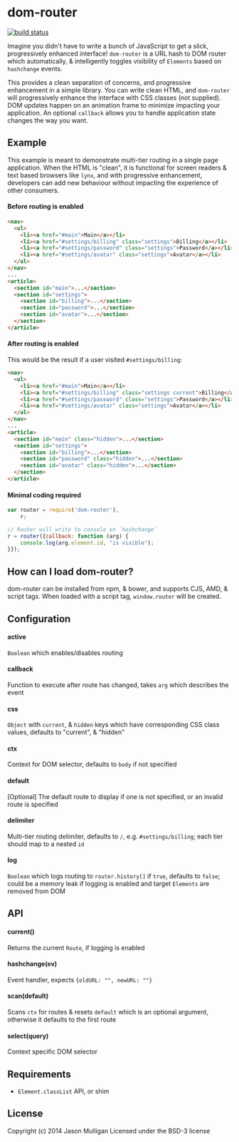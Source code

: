 # dom-router

[![build status](https://secure.travis-ci.org/avoidwork/dom-router.svg)](http://travis-ci.org/avoidwork/dom-router)

Imagine you didn't have to write a bunch of JavaScript to get a slick, progressively enhanced interface! `dom-router`
is a URL hash to DOM router which automatically, & intelligently toggles visibility of `Elements` based on `hashchange`
events.

This provides a clean separation of concerns, and progressive enhancement in a simple library. You can write clean HTML,
and `dom-router` will progressively enhance the interface with CSS classes (not supplied). DOM updates happen on an
animation frame to minimize impacting your application. An optional `callback` allows you to handle application
state changes the way you want.

## Example
This example is meant to demonstrate multi-tier routing in a single page application. When the HTML is "clean", it is
functional for screen readers & text based browsers like `lynx`, and with progressive enhancement, developers can add
new behaviour without impacting the experience of other consumers.

#### Before routing is enabled
```html
<nav>
  <ul>
    <li><a href="#main">Main</a></li>
    <li><a href="#settings/billing" class="settings">Billing</a></li>
    <li><a href="#settings/password" class="settings">Password</a></li>
    <li><a href="#settings/avatar" class="settings">Avatar</a></li>
  </ul>
</nav>
...
<article>
  <section id="main">...</section>
  <section id="settings">
    <section id="billing">...</section>
    <section id="password">...</section>
    <section id="avatar">...</section>
  </section>
</article>
```

#### After routing is enabled
This would be the result if a user visited `#settings/billing`:

```html
<nav>
  <ul>
    <li><a href="#main">Main</a></li>
    <li><a href="#settings/billing" class="settings current">Billing</a></li>
    <li><a href="#settings/password" class="settings">Password</a></li>
    <li><a href="#settings/avatar" class="settings">Avatar</a></li>
  </ul>
</nav>
...
<article>
  <section id="main" class="hidden">...</section>
  <section id="settings">
    <section id="billing">...</section>
    <section id="password" class="hidden">...</section>
    <section id="avatar" class="hidden">...</section>
  </section>
</article>
```

#### Minimal coding required
```javascript
var router = require('dom-router'),
    r;

// Router will write to console on `hashchange`
r = router({callback: function (arg) {
    console.log(arg.element.id, "is visible");
}});
```

## How can I load dom-router?
dom-router can be installed from npm, & bower, and supports CJS, AMD, & script tags.
When loaded with a script tag, `window.router` will be created.

## Configuration
#### active
`Boolean` which enables/disables routing

#### callback
Function to execute after route has changed, takes `arg` which describes the event

#### css
`Object` with `current`, & `hidden` keys which have corresponding CSS class values, defaults to "current", & "hidden"

#### ctx
Context for DOM selector, defaults to `body` if not specified

#### default
[Optional] The default route to display if one is not specified, or an invalid route is specified

#### delimiter
Multi-tier routing delimiter, defaults to `/`, e.g. `#settings/billing`; each tier should map to a nested `id`

#### log
`Boolean` which logs routing to `router.history[]` if `true`, defaults to `false`; could be a memory leak if logging is enabled and target `Elements` are removed from DOM

## API
#### current()
Returns the current `Route`, if logging is enabled

#### hashchange(ev)
Event handler, expects `{oldURL: "", newURL: ""}`

#### scan(default)
Scans `ctx` for routes & resets `default` which is an optional argument, otherwise it defaults to the first route

#### select(query)
Context specific DOM selector


## Requirements
- `Element.classList` API, or shim

## License
Copyright (c) 2014 Jason Mulligan
Licensed under the BSD-3 license
